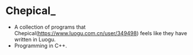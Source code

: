 # Chepical_

- A collection of programs that Chepical(https://www.luogu.com.cn/user/349498) feels like they have written in Luogu.
- Programming in C++.
